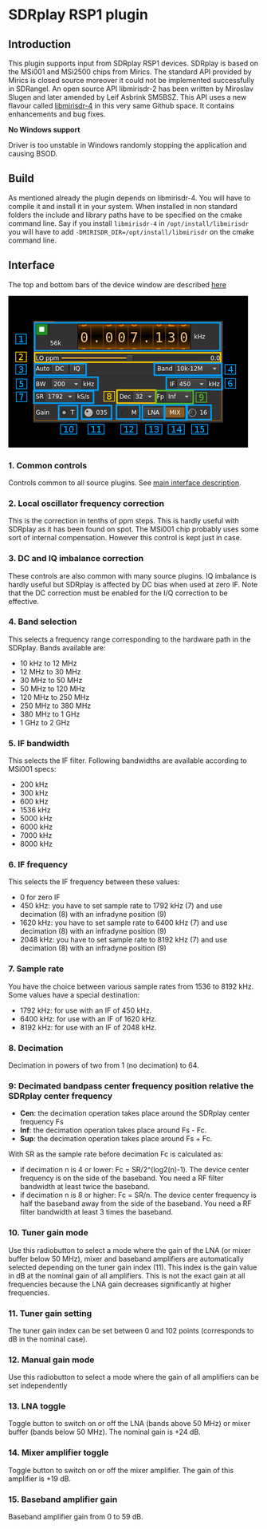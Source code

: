 <h1>SDRplay RSP1 plugin</h1>

<h2>Introduction</h2>

This plugin supports input from SDRplay RSP1 devices. SDRplay is based on the MSi001 and MSi2500 chips from Mirics. The standard API provided by Mirics is closed source moreover it could not be implemented successfully in SDRangel. An open source API libmirisdr-2 has been written by Miroslav Slugen and later amended by Leif Asbrink SM5BSZ. This API uses a new flavour called [libmirisdr-4](https://github.com/f4exb/libmirisdr-4) in this very same Github space. It contains enhancements and bug fixes.

<b>No Windows support</b>

Driver is too unstable in Windows randomly stopping the application and causing BSOD.

<h2>Build</h2>

As mentioned already the plugin depends on libmirisdr-4. You will have to compile it and install it in your system. When installed in non standard folders the include and library paths have to be specified on the cmake command line. Say if you install `libmirisdr-4` in `/opt/install/libmirisdr` you will have to add `-DMIRISDR_DIR=/opt/install/libmirisdr` on the cmake command line.

<h2>Interface</h2>

The top and bottom bars of the device window are described [here](../../../sdrgui/device/readme.md)

![SDRplay plugin GUI](../../../doc/img/SDRPlay_plugin.png)

<h3>1. Common controls</h3>

Controls common to all source plugins. See [main interface description](../../../sdrgui/readme.md).

<h3>2. Local oscillator frequency correction</h3>

This is the correction in tenths of ppm steps. This is hardly useful with SDRplay as it has been found on spot. The MSi001 chip probably uses some sort of internal compensation. However this control is kept just in case.

<h3>3. DC and IQ imbalance correction</h3>

These controls are also common with many source plugins. IQ imbalance is hardly useful but SDRplay is affected by DC bias when used at zero IF. Note that the DC correction must be enabled for the I/Q correction to be effective.

<h3>4. Band selection</h3>

This selects a frequency range corresponding to the hardware path in the SDRplay. Bands available are:

  - 10 kHz to 12 MHz
  - 12 MHz to 30 MHz
  - 30 MHz to 50 MHz
  - 50 MHz to 120 MHz
  - 120 MHz to 250 MHz
  - 250 MHz to 380 MHz
  - 380 MHz to 1 GHz
  - 1 GHz to 2 GHz

<h3>5. IF bandwidth</h3>

This selects the IF filter. Following bandwidths are available according to MSi001 specs:

  - 200 kHz
  - 300 kHz
  - 600 kHz
  - 1536 kHz
  - 5000 kHz
  - 6000 kHz
  - 7000 kHz
  - 8000 kHz

<h3>6. IF frequency</h3>

This selects the IF frequency between these values:

  - 0 for zero IF
  - 450 kHz: you have to set sample rate to 1792 kHz (7) and use decimation (8) with an infradyne position (9)
  - 1620 kHz: you have to set sample rate to 6400 kHz (7) and use decimation (8) with an infradyne position (9)
  - 2048 kHz: you have to set sample rate to 8192 kHz (7) and use decimation (8) with an infradyne position (9)

<h3>7. Sample rate</h3>

You have the choice between various sample rates from 1536 to 8192 kHz. Some values have a special destination:

  - 1792 kHz: for use with an IF of 450 kHz.
  - 6400 kHz: for use with an IF of 1620 kHz.
  - 8192 kHz: for use with an IF of 2048 kHz.

<h3>8. Decimation</h3>

Decimation in powers of two from 1 (no decimation) to 64.

<h3>9: Decimated bandpass center frequency position relative the SDRplay center frequency</h3>

  - **Cen**: the decimation operation takes place around the SDRplay center frequency Fs
  - **Inf**: the decimation operation takes place around Fs - Fc.
  - **Sup**: the decimation operation takes place around Fs + Fc.

With SR as the sample rate before decimation Fc is calculated as:

  - if decimation n is 4 or lower:  Fc = SR/2^(log2(n)-1). The device center frequency is on the side of the baseband. You need a RF filter bandwidth at least twice the baseband.
  - if decimation n is 8 or higher: Fc = SR/n. The device center frequency is half the baseband away from the side of the baseband. You need a RF filter bandwidth at least 3 times the baseband.

<h3>10. Tuner gain mode</h3>

Use this radiobutton to select a mode where the gain of the LNA (or mixer buffer below 50 MHz), mixer and baseband amplifiers are automatically selected depending on the tuner gain index (11). This index is the gain value in dB at the nominal gain of all amplifiers. This is not the exact gain at all frequencies because the LNA gain decreases significantly at higher frequencies.

<h3>11. Tuner gain setting</h3>

The tuner gain index can be set between 0 and 102 points (corresponds to dB in the nominal case).

<h3>12. Manual gain mode</h3>

Use this radiobutton to select a mode where the gain of all amplifiers can be set independently

<h3>13. LNA toggle</h3>

Toggle button to switch on or off the LNA (bands above 50 MHz) or mixer buffer (bands below 50 MHz). The nominal gain is +24 dB.

<h3>14. Mixer amplifier toggle</h3>

Toggle button to switch on or off the mixer amplifier. The gain of this amplifier is +19 dB.

<h3>15. Baseband amplifier gain</h3>

Baseband amplifier gain from 0 to 59 dB.
